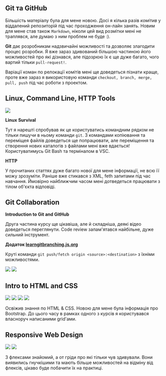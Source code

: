 ## Git та GitHub
Більшість матеріалу була для мене новою. Досі я кілька разів _комітив_ у віддалений репозиторій під час проходження он-лайн занять. Новим для мене став також `Markdown`, ніколи цей вид розмітки мені не траплявся, але думаю з ним проблем не буде :). 

**Git** дає розробникам надзвичайні можливості та дозволяє злагодити процес розробки. Я вже зараз здивований більшою частиною його можливостей про які дізнався, але підозрюю їх є ще дуже багато, чого вартий тільки `pull-request!`.

Варіації коман по релокації комітів мені ще доведеться пізнати краще, проте вже зараз я використовую команди `checkout, branch, merge, pull, push` під час роботи з проектом. 


## Linux, Command Line, HTTP Tools

<img src="task_linux_cli/final.png">

**Linux** **Survival**

Тут я нарешті спробував як це користуватись командним рядком не тільки пишучи в ньому команди `git`. З командами копіювання та переміщея файлів доведеться ще попрацювати, але переміщення та створення нових каталогів з файлами мені вже вдається! Користуватимусь Git Bash та терміналом в VSC.

**HTTP**

У прочитаних статтях дуже багато нової для мене інформації, не всю її можу зрозуміти. Раніше вже стикався з XML, feth запитами під час навчання. Ймовірно найближчим часом мені дотведеться працювати з тілом об'єкта відповіді.


## Git Collaboration

**Introduction to Git and GitHub**

Друга частина курсу ще цікавіша, але й складніша, деякі відео доведеться переглянути. Code review запам'ятався найбільне, дуже сильний інструмент.

**Додаток [learngitbranching.js.org](https://learngitbranching.js.org/?locale=uk)**

Круті команди `git push/fetch origin <source>:<destination>` з їхніми можливостями.

<img src="task_git_collaboration/git1.png">
<img src="task_git_collaboration/git2.png">

## Intro to HTML and CSS

<img src="task_html_css_intro/1%20week.png">
<img src="task_html_css_intro/2%20week.png">
<img src="task_html_css_intro/html_1.png">
<img src="task_html_css_intro/css_1.png">

Освіжив знання по  HTML & CSS. 
Новою для мене була інформація про Bootstrap. До цього часу в рамках одного з курсів я користувався власноруч написаними grid'ами. 

## Responsive Web Design

<img src="task_responsive_web_design/frog.png">
<img src="task_responsive_web_design/grid.png">

З флексами знайомий, а от гріди про які тільки чув здивували. Вони виявились гнучкішими та мають більше можливостей на відміну від флексів, цікаво буде побачити їх на практиці.